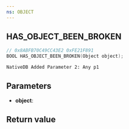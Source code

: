 ```yaml
---
ns: OBJECT
---
```

## HAS_OBJECT_BEEN_BROKEN

```c
// 0x8ABFB70C49CC43E2 0xFE21F891
BOOL HAS_OBJECT_BEEN_BROKEN(Object object);
```

```
NativeDB Added Parameter 2: Any p1
```

## Parameters
* **object**: 

## Return value
